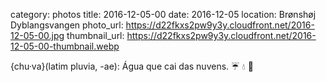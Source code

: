 category: photos 
title: 2016-12-05-00
date: 2016-12-05
location: Brønshøj Dyblangsvangen
photo_url: https://d22fkxs2pw9y3y.cloudfront.net/2016-12-05-00.jpg
thumbnail_url: https://d22fkxs2pw9y3y.cloudfront.net/2016-12-05-00-thumbnail.webp

{chu·va}(latim pluvia, -ae): Água que cai das nuvens. ☔️ 💧 🌊                     